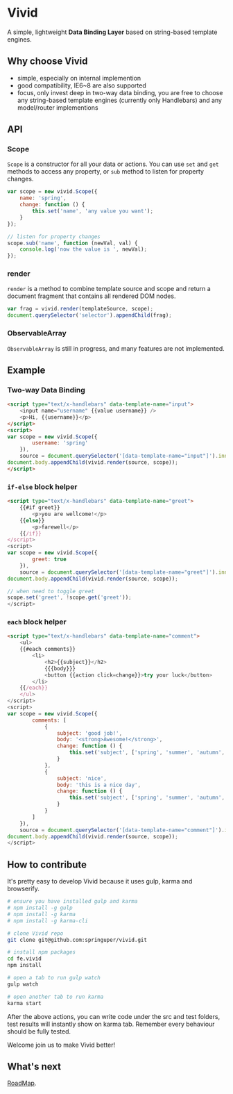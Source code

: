 # Vivid

A simple, lightweight **Data Binding Layer** based on string-based template engines.

## Why choose Vivid

- simple, especially on internal implemention
- good compatibility, IE6~8 are also supported
- focus, only invest deep in two-way data binding, you are free to choose any string-based template engines (currently only Handlebars) and any model/router implementions

## API

### Scope

`Scope` is a constructor for all your data or actions. You can use `set` and `get` methods to access any property, or `sub` method to listen for property changes.

```javascript
var scope = new vivid.Scope({
    name: 'spring',
    change: function () {
        this.set('name', 'any value you want');
    }
});

// listen for property changes
scope.sub('name', function (newVal, val) {
    console.log('now the value is ', newVal);
});
```

### render

`render` is a method to combine template source and scope and return a document fragment that contains all rendered DOM nodes.

```javascript
var frag = vivid.render(templateSource, scope);
document.querySelector('selector').appendChild(frag);
```

### ObservableArray

`ObservableArray` is still in progress, and many features are not implemented.

## Example

### Two-way Data Binding
```html
<script type="text/x-handlebars" data-template-name="input">
    <input name="username" {{value username}} />
    <p>Hi, {{username}}</p>
</script>
<script>
var scope = new vivid.Scope({
        username: 'spring'
    }),
    source = document.querySelector('[data-template-name="input"]').innerHTML;
document.body.appendChild(vivid.render(source, scope));
</script>
```

### `if-else` block helper
```html
<script type="text/x-handlebars" data-template-name="greet">
    {{#if greet}}
        <p>you are wellcome!</p>
    {{else}}
        <p>farewell</p>
    {{/if}}
</script>
<script>
var scope = new vivid.Scope({
        greet: true
    }),
    source = document.querySelector('[data-template-name="greet"]').innerHTML;
document.body.appendChild(vivid.render(source, scope));

// when need to toggle greet
scope.set('greet', !scope.get('greet'));
</script>
```

### `each` block helper
```html
<script type="text/x-handlebars" data-template-name="comment">
    <ul>
    {{#each comments}}
        <li>
            <h2>{{subject}}</h2>
            {{{body}}}
            <button {{action click=change}}>try your luck</button>
        </li>
    {{/each}}
    </ul>
</script>
<script>
var scope = new vivid.Scope({
        comments: [
            {   
                subject: 'good job!',
                body: '<strong>Awesome!</strong>',
                change: function () {
                    this.set('subject', ['spring', 'summer', 'autumn', 'winter'][Date.now() % 4]);
                }
            },
            {
                subject: 'nice',
                body: 'this is a nice day',
                change: function () {
                    this.set('subject', ['spring', 'summer', 'autumn', 'winter'][Date.now() % 4]);
                }
            }
        ]
    }),
    source = document.querySelector('[data-template-name="comment"]').innerHTML;
document.body.appendChild(vivid.render(source, scope));
</script>
```

## How to contribute

It's pretty easy to develop Vivid because it uses gulp, karma and browserify.

```bash
# ensure you have installed gulp and karma
# npm install -g gulp
# npm install -g karma
# npm install -g karma-cli

# clone Vivid repo
git clone git@github.com:springuper/vivid.git

# install npm packages
cd fe.vivid
npm install

# open a tab to run gulp watch
gulp watch

# open another tab to run karma
karma start
```

After the above actions, you can write code under the src and test folders, test results will instantly show on karma tab. Remember every behaviour should be fully tested.

Welcome join us to make Vivid better!

## What's next

[RoadMap](https://github.com/springuper/vivid/blob/master/doc/roadmap.md).
